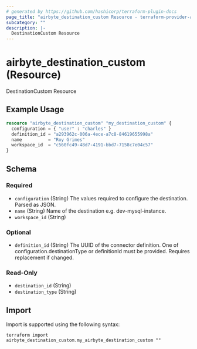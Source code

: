 ```yaml
---
# generated by https://github.com/hashicorp/terraform-plugin-docs
page_title: "airbyte_destination_custom Resource - terraform-provider-airbyte"
subcategory: ""
description: |-
  DestinationCustom Resource
---
```


# airbyte_destination_custom (Resource)

DestinationCustom Resource

## Example Usage

```terraform
resource "airbyte_destination_custom" "my_destination_custom" {
  configuration = { "user" : "charles" }
  definition_id = "a293962c-006a-4ece-a7c8-84619655998a"
  name          = "Roy Grimes"
  workspace_id  = "c560fc49-48d7-4191-bbd7-7158c7e04c57"
}
```

<!-- schema generated by tfplugindocs -->
## Schema

### Required

- `configuration` (String) The values required to configure the destination. Parsed as JSON.
- `name` (String) Name of the destination e.g. dev-mysql-instance.
- `workspace_id` (String)

### Optional

- `definition_id` (String) The UUID of the connector definition. One of configuration.destinationType or definitionId must be provided. Requires replacement if changed.

### Read-Only

- `destination_id` (String)
- `destination_type` (String)

## Import

Import is supported using the following syntax:

```shell
terraform import airbyte_destination_custom.my_airbyte_destination_custom ""
```
